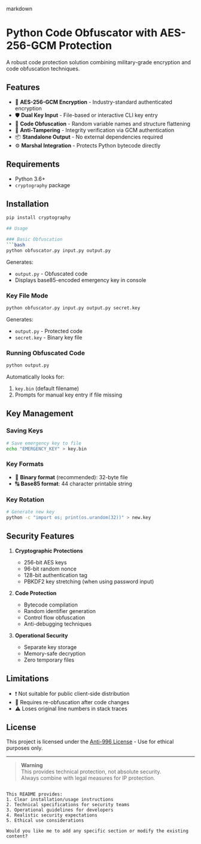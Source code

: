 markdown
# Python Code Obfuscator with AES-256-GCM Protection

A robust code protection solution combining military-grade encryption and code obfuscation techniques.

## Features

- 🔐 **AES-256-GCM Encryption** - Industry-standard authenticated encryption
- 🛡 **Dual Key Input** - File-based or interactive CLI key entry
- 🧩 **Code Obfuscation** - Random variable names and structure flattening
- 🚫 **Anti-Tampering** - Integrity verification via GCM authentication
- 📦 **Standalone Output** - No external dependencies required
- ⚙ **Marshal Integration** - Protects Python bytecode directly

## Requirements

- Python 3.6+
- `cryptography` package

## Installation

```bash
pip install cryptography

## Usage

### Basic Obfuscation
```bash
python obfuscator.py input.py output.py
```
Generates:
- `output.py` - Obfuscated code
- Displays base85-encoded emergency key in console

### Key File Mode
```bash
python obfuscator.py input.py output.py secret.key
```
Generates:
- `output.py` - Protected code
- `secret.key` - Binary key file

### Running Obfuscated Code
```bash
python output.py
```
Automatically looks for:
1. `key.bin` (default filename)
2. Prompts for manual key entry if file missing

## Key Management

### Saving Keys
```bash
# Save emergency key to file
echo "EMERGENCY_KEY" > key.bin
```

### Key Formats
- 🔑 **Binary format** (recommended): 32-byte file
- 🔠 **Base85 format**: 44 character printable string

### Key Rotation
```bash
# Generate new key
python -c "import os; print(os.urandom(32))" > new.key
```

## Security Features

1. **Cryptographic Protections**
   - 256-bit AES keys
   - 96-bit random nonce
   - 128-bit authentication tag
   - PBKDF2 key stretching (when using password input)

2. **Code Protection**
   - Bytecode compilation
   - Random identifier generation
   - Control flow obfuscation
   - Anti-debugging techniques

3. **Operational Security**
   - Separate key storage
   - Memory-safe decryption
   - Zero temporary files

## Limitations

- ❗ Not suitable for public client-side distribution
- 🔄 Requires re-obfuscation after code changes
- ⚠️ Loses original line numbers in stack traces

## License

This project is licensed under the [Anti-996 License](https://github.com/996icu/996.ICU/blob/master/LICENSE) - Use for ethical purposes only.

---

> **Warning**  
> This provides technical protection, not absolute security.  
> Always combine with legal measures for IP protection.
```

This README provides:
1. Clear installation/usage instructions
2. Technical specifications for security teams
3. Operational guidelines for developers
4. Realistic security expectations
5. Ethical use considerations

Would you like me to add any specific section or modify the existing content?
